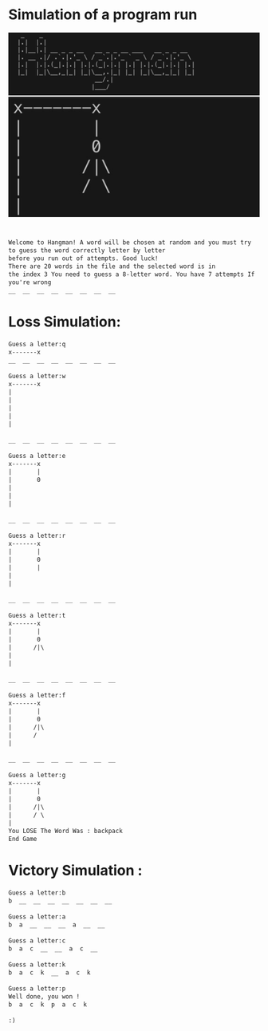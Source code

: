 # Simulation of a program run

    
  ![Screenshot](include/Hangman_p.jpg)
  ![Screenshot](include/Photo_number_seven.jpg)


#
    Welcome to Hangman! A word will be chosen at random and you must try to guess the word correctly letter by letter
    before you run out of attempts. Good luck!
    There are 20 words in the file and the selected word is in 
    the index 3 You need to guess a 8-letter word. You have 7 attempts If you're wrong
    __  __  __  __  __  __  __  __


# Loss Simulation:
    

    Guess a letter:q
    x-------x
    __  __  __  __  __  __  __  __

    Guess a letter:w
    x-------x
    |
    |
    |
    |
    |

    __  __  __  __  __  __  __  __

    Guess a letter:e
    x-------x
    |       |
    |       0
    |
    |
    |

    __  __  __  __  __  __  __  __

    Guess a letter:r
    x-------x
    |       |
    |       0
    |       |
    |
    |

    __  __  __  __  __  __  __  __

    Guess a letter:t
    x-------x
    |       |
    |       0
    |      /|\
    |
    |

    __  __  __  __  __  __  __  __

    Guess a letter:f
    x-------x
    |       |
    |       0
    |      /|\
    |      /
    |

    __  __  __  __  __  __  __  __

    Guess a letter:g
    x-------x
    |       |
    |       0
    |      /|\
    |      / \
    |
    You LOSE The Word Was : backpack
    End Game

 # Victory Simulation :

    Guess a letter:b
    b  __  __  __  __  __  __  __

    Guess a letter:a
    b  a  __  __  __  a  __  __

    Guess a letter:c
    b  a  c  __  __  a  c  __

    Guess a letter:k
    b  a  c  k  __  a  c  k

    Guess a letter:p
    Well done, you won !
    b  a  c  k  p  a  c  k

    :)
